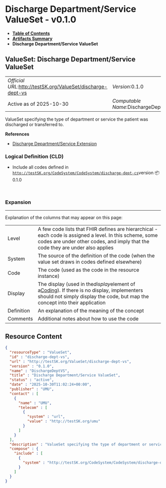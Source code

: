 # Discharge Department/Service ValueSet - v0.1.0

* [**Table of Contents**](toc.md)
* [**Artifacts Summary**](artifacts.md)
* **Discharge Department/Service ValueSet**

## ValueSet: Discharge Department/Service ValueSet 

| | |
| :--- | :--- |
| *Official URL*:http://testSK.org/ValueSet/discharge-dept-vs | *Version*:0.1.0 |
| Active as of 2025-10-30 | *Computable Name*:DischargeDeptVS |

 
ValueSet specifying the type of department or service the patient was discharged or transferred to. 

 **References** 

* [Discharge Department/Service Extension](StructureDefinition-discharge-department-service-ext.md)

### Logical Definition (CLD)

* Include all codes defined in [`http://testSK.org/CodeSystem/CodeSystem/discharge-dept-cs`](CodeSystem-discharge-dept-cs.md)version 📦0.1.0

 

### Expansion

-------

 Explanation of the columns that may appear on this page: 

| | |
| :--- | :--- |
| Level | A few code lists that FHIR defines are hierarchical - each code is assigned a level. In this scheme, some codes are under other codes, and imply that the code they are under also applies |
| System | The source of the definition of the code (when the value set draws in codes defined elsewhere) |
| Code | The code (used as the code in the resource instance) |
| Display | The display (used in the*display*element of a[Coding](http://hl7.org/fhir/R5/datatypes.html#Coding)). If there is no display, implementers should not simply display the code, but map the concept into their application |
| Definition | An explanation of the meaning of the concept |
| Comments | Additional notes about how to use the code |



## Resource Content

```json
{
  "resourceType" : "ValueSet",
  "id" : "discharge-dept-vs",
  "url" : "http://testSK.org/ValueSet/discharge-dept-vs",
  "version" : "0.1.0",
  "name" : "DischargeDeptVS",
  "title" : "Discharge Department/Service ValueSet",
  "status" : "active",
  "date" : "2025-10-30T11:02:24+00:00",
  "publisher" : "UMU",
  "contact" : [
    {
      "name" : "UMU",
      "telecom" : [
        {
          "system" : "url",
          "value" : "http://testSK.org/umu"
        }
      ]
    }
  ],
  "description" : "ValueSet specifying the type of department or service the patient was discharged or transferred to.",
  "compose" : {
    "include" : [
      {
        "system" : "http://testSK.org/CodeSystem/CodeSystem/discharge-dept-cs"
      }
    ]
  }
}

```
